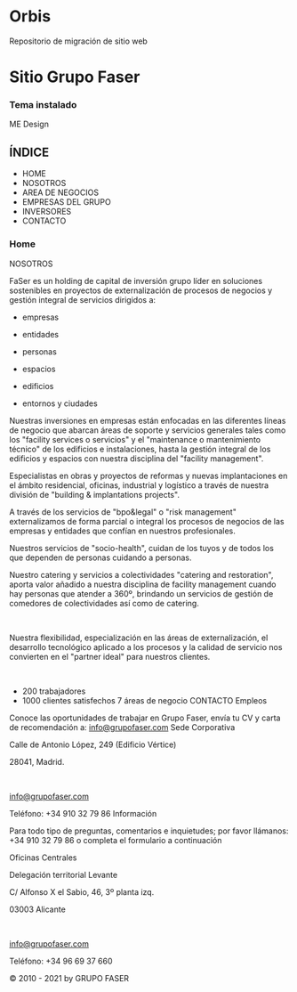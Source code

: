 # Orbis
Repositorio de migración de sitio web


Sitio Grupo Faser
==================

### Tema instalado
ME Design


## ÍNDICE

 * HOME
 * NOSOTROS
 * AREA DE NEGOCIOS
 * EMPRESAS DEL GRUPO
 * INVERSORES
 * CONTACTO

### Home

NOSOTROS

FaSer es un holding de capital de inversión grupo líder en soluciones sostenibles en proyectos de externalización de procesos de negocios y gestión integral de servicios dirigidos a:

- empresas

- entidades

- personas

- espacios

- edificios

- entornos y ciudades

 

Nuestras inversiones en empresas están enfocadas en las diferentes líneas de negocio que abarcan áreas de soporte y servicios generales tales como los "facility services o servicios" y el "maintenance o mantenimiento técnico" de los edificios e instalaciones, hasta la gestión integral de los edificios y espacios con nuestra disciplina del "facility management".

Especialistas en obras y proyectos de reformas y nuevas implantaciones en el ámbito residencial, oficinas, industrial y logístico a través de nuestra división de "building & implantations projects".

A través de los servicios de "bpo&legal" o "risk management" externalizamos de forma parcial o integral los procesos de negocios de las empresas y entidades que confían en nuestros profesionales.

Nuestros servicios de "socio-health", cuidan de los tuyos y de todos los que dependen de personas cuidando a personas.

Nuestro catering y servicios a colectividades "catering and restoration", aporta valor añadido a nuestra disciplina de facility management cuando hay personas que atender a 360º, brindando un servicios de gestión de comedores de colectividades así como de catering.

​

Nuestra flexibilidad, especialización en las áreas de externalización, el desarrollo tecnológico aplicado a los procesos y la calidad de servicio nos convierten en el "partner ideal" para nuestros clientes.

​
 
+ 200
trabajadores
+ 1000 clientes
satisfechos
7 áreas de
negocio
CONTACTO
Empleos

Conoce las oportunidades de trabajar en Grupo Faser, envía tu CV y carta de recomendación a: info@grupofaser.com
Sede Corporativa

Calle de Antonio López, 249 (Edificio Vértice)

28041, Madrid.

​

info@grupofaser.com

Teléfono: +34 910 32 79 86
Información

Para todo tipo de preguntas, comentarios e inquietudes; por favor llámanos: +34 910 32 79 86 o completa el formulario a continuación

Oficinas Centrales


Delegación territorial Levante

C/ Alfonso X el Sabio, 46, 3º planta izq.

03003 Alicante

​

info@grupofaser.com

Teléfono: +34 96 69 37 660
 

© 2010 - 2021 by GRUPO FASER


